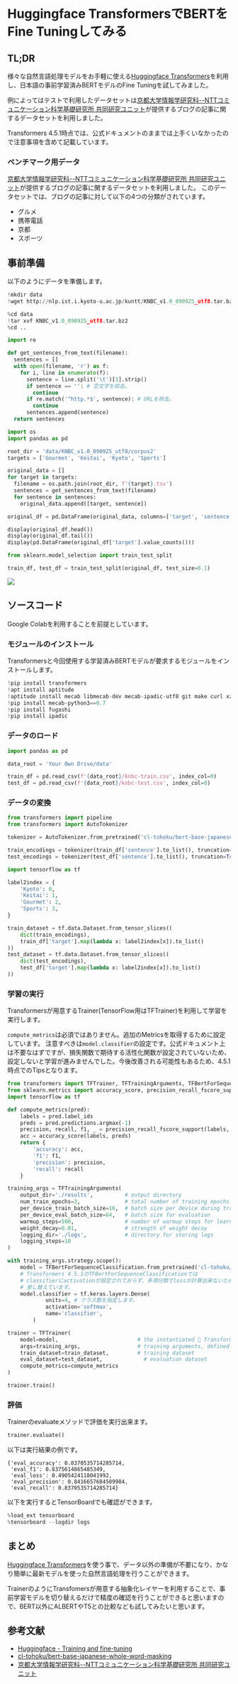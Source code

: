 # Huggingface TransformersでBERTをFine Tuningしてみる

## TL;DR

様々な自然言語処理モデルをお手軽に使える[Huggingface Transformers](https://github.com/huggingface/transformers)を利用し、日本語の事前学習済みBERTモデルのFine Tuningを試してみました。

例によってはテストで利用したデータセットは[京都大学情報学研究科--NTTコミュニケーション科学基礎研究所 共同研究ユニット](http://nlp.ist.i.kyoto-u.ac.jp/kuntt/index.php)が提供するブログの記事に関するデータセットを利用しました。

Transformers 4.5.1時点では、公式ドキュメントのままでは上手くいなかったので注意事項を含めて記載しています。

### ベンチマーク用データ

[京都大学情報学研究科--NTTコミュニケーション科学基礎研究所 共同研究ユニット](http://nlp.ist.i.kyoto-u.ac.jp/kuntt/index.php)が提供するブログの記事に関するデータセットを利用しました。 このデータセットでは、ブログの記事に対して以下の4つの分類がされています。

* グルメ
* 携帯電話
* 京都
* スポーツ

## 事前準備

以下のようにデータを準備します。

```python
!mkdir data
!wget http://nlp.ist.i.kyoto-u.ac.jp/kuntt/KNBC_v1.0_090925_utf8.tar.bz2 -O data/KNBC_v1.0_090925_utf8.tar.bz2
```

```python
%cd data
!tar xvf KNBC_v1.0_090925_utf8.tar.bz2
%cd ..
```

```python
import re

def get_sentences_from_text(filename):
  sentences = []
  with open(filename, 'r') as f:
    for i, line in enumerate(f):
      sentence = line.split('\t')[1].strip()
      if sentence == '': # 空文字を除去。
        continue
      if re.match('^http.*$', sentence): # URLを除去。
        continue
      sentences.append(sentence)
  return sentences
```

```python
import os
import pandas as pd

root_dir = 'data/KNBC_v1.0_090925_utf8/corpus2'
targets = ['Gourmet', 'Keitai', 'Kyoto', 'Sports']

original_data = []
for target in targets:
  filename = os.path.join(root_dir, f'{target}.tsv')
  sentences = get_sentences_from_text(filename)
  for sentence in sentences:
    original_data.append([target, sentence])

original_df = pd.DataFrame(original_data, columns=['target', 'sentence'])
```

```python
display(original_df.head())
display(original_df.tail())
display(pd.DataFrame(original_df['target'].value_counts()))
```

```python
from sklearn.model_selection import train_test_split

train_df, test_df = train_test_split(original_df, test_size=0.1)
```

![](images/data-sample.png)

## ソースコード

Google Colabを利用することを前提としています。

### モジュールのインストール

Transformersと今回使用する学習済みBERTモデルが要求するモジュールをインストールします。

```python
!pip install transformers
!apt install aptitude
!aptitude install mecab libmecab-dev mecab-ipadic-utf8 git make curl xz-utils file -y
!pip install mecab-python3==0.7
!pip install fugashi
!pip install ipadic
```

### データのロード

```python
import pandas as pd

data_root = 'Your Own Drive/data'

train_df = pd.read_csv(f'{data_root}/knbc-train.csv', index_col=0)
test_df = pd.read_csv(f'{data_root}/knbc-test.csv', index_col=0)
```

### データの変換

```python
from transformers import pipeline
from transformers import AutoTokenizer

tokenizer = AutoTokenizer.from_pretrained('cl-tohoku/bert-base-japanese-whole-word-masking')
```

```python
train_encodings = tokenizer(train_df['sentence'].to_list(), truncation=True, padding=True)
test_encodings = tokenizer(test_df['sentence'].to_list(), truncation=True, padding=True)
```

```python
import tensorflow as tf

label2index = {
    'Kyoto': 0,
    'Keitai': 1,
    'Gourmet': 2,
    'Sports': 3,
}

train_dataset = tf.data.Dataset.from_tensor_slices((
    dict(train_encodings),
    train_df['target'].map(lambda x: label2index[x]).to_list()
))
test_dataset = tf.data.Dataset.from_tensor_slices((
    dict(test_encodings),
    test_df['target'].map(lambda x: label2index[x]).to_list()
))
```

### 学習の実行

Transformersが用意するTrainer(TensorFlow用はTFTrainer)を利用して学習を実行します。

`compute_metrics`は必須ではありません。追加のMetricsを取得するために設定しています。
注意すべきは`model.classifier`の設定です。公式ドキュメント上は不要なはずですが、損失関数で期待する活性化関数が設定されていないため、設定しないと学習が進みませんでした。今後改善される可能性もあるため、4.5.1時点でのTipsとなります。


```python
from transformers import TFTrainer, TFTrainingArguments, TFBertForSequenceClassification
from sklearn.metrics import accuracy_score, precision_recall_fscore_support
import tensorflow as tf

def compute_metrics(pred):
    labels = pred.label_ids
    preds = pred.predictions.argmax(-1)
    precision, recall, f1, _ = precision_recall_fscore_support(labels, preds, average='weighted')
    acc = accuracy_score(labels, preds)
    return {
        'accuracy': acc,
        'f1': f1,
        'precision': precision,
        'recall': recall
    }

training_args = TFTrainingArguments(
    output_dir='./results',          # output directory
    num_train_epochs=3,              # total number of training epochs
    per_device_train_batch_size=16,  # batch size per device during training
    per_device_eval_batch_size=64,   # batch size for evaluation
    warmup_steps=500,                # number of warmup steps for learning rate scheduler
    weight_decay=0.01,               # strength of weight decay
    logging_dir='./logs',            # directory for storing logs
    logging_steps=10
)

with training_args.strategy.scope():
    model = TFBertForSequenceClassification.from_pretrained('cl-tohoku/bert-base-japanese-whole-word-masking')
    # Transformers 4.5.1のTFBertForSequenceClassificationでは
    # classifierにactivationが設定されておらず、多項分類でlossが計算出来ないため、
    # 差し替えています。
    model.classifier = tf.keras.layers.Dense(
            units=4, # クラス数を指定します。
            activation='softmax',
            name='classifier',
        )

trainer = TFTrainer(
    model=model,                         # the instantiated 🤗 Transformers model to be trained
    args=training_args,                  # training arguments, defined above
    train_dataset=train_dataset,         # training dataset
    eval_dataset=test_dataset,             # evaluation dataset
    compute_metrics=compute_metrics
)

trainer.train()
```

### 評価

Trainerのevaluateメソッドで評価を実行出来ます。

```python
trainer.evaluate()
```

以下は実行結果の例です。

```
{'eval_accuracy': 0.8370535714285714,
 'eval_f1': 0.8375614865485349,
 'eval_loss': 0.4905424118041992,
 'eval_precision': 0.8416657684509984,
 'eval_recall': 0.8370535714285714}
```

以下を実行するとTensorBoardでも確認ができます。

```python
%load_ext tensorboard
%tensorboard --logdir logs
```

## まとめ

[Huggingface Transformers](https://github.com/huggingface/transformers)を使う事で、データ以外の準備が不要になり、かなり簡単に最新モデルを使った自然言語処理を行うことができます。

TrainerのようにTransfomersが用意する抽象化レイヤーを利用することで、事前学習モデルを切り替えるだけで精度の確認を行うことができると思いますので、BERT以外にALBERTやT5との比較なども試してみたいと思います。

## 参考文献

* [Huggingface - Training and fine-tuning](https://huggingface.co/transformers/training.html)
* [cl-tohoku/bert-base-japanese-whole-word-masking](https://huggingface.co/cl-tohoku/bert-base-japanese-whole-word-masking)
* [京都大学情報学研究科--NTTコミュニケーション科学基礎研究所 共同研究ユニット](http://nlp.ist.i.kyoto-u.ac.jp/kuntt/index.php)